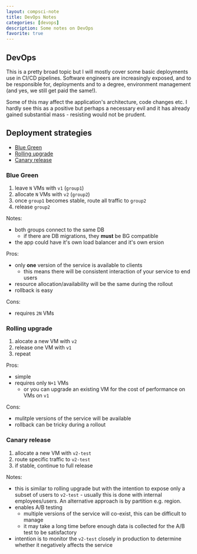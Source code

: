 ```yaml
---
layout: compsci-note
title: DevOps Notes
categories: [devops]
description: Some notes on DevOps
favorite: true
---
```


## DevOps

This is a pretty broad topic but I will mostly cover some basic deployments use in CI/CD pipelines. Software engineers are increasingly exposed, and to be responsible for, deployments and to a degree, environment management (and yes, we still get paid the same!).

Some of this may affect the application's architecture, code changes etc. I hardly see this as a positive but perhaps a necessary evil and it has already gained substantial mass - resisting would not be prudent.

## Deployment strategies

* [Blue Green](#blue-green)
* [Rolling upgrade](#rolling-upgade)
* [Canary release](#canary-release)

### Blue Green

1. leave `N` VMs with `v1` (`group1`)
2. allocate `N` VMs with `v2` (`group2`)
3. once `group1` becomes stable, route all traffic to `group2`
4. release `group2`

Notes:

* both groups connect to the same DB
  * if there are DB migrations, they **must** be BG compatible
* the app could have it's own load balancer and it's own ersion

Pros:

* only **one** version of the service is available to clients
  * this means there will be consistent interaction of your service to end users
* resource allocation/availability will be the same during the rollout
* rollback is easy

Cons:

* requires `2N` VMs

### Rolling upgrade

1. alocate a new VM with `v2`
2. release one VM with `v1`
3. repeat

Pros:

* simple
* requires only `N+1` VMs
  * or you can upgrade an existing VM for the cost of performance on VMs on `v1`

Cons:

* mulitple versions of the service will be available
* rollback can be tricky during a rollout

### Canary release

1. allocate a new VM with `v2-test`
2. route specific traffic to `v2-test`
3. if stable, continue to full release

Notes:

* this is similar to rolling upgrade but with the intention to expose only a subset of users to `v2-test` - usually this is done with internal employees/users. An alternative approach is by partition e.g. region.
* enables A/B testing
  * multiple versions of the service will co-exist, this can be difficult to manage
  * it may take a long time before enough data is collected for the A/B test to be satisfactory
* intention is to monitor the `v2-test` closely in production to determine whether it negatively affects the service
